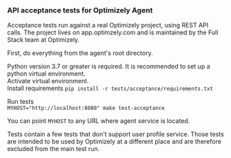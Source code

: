 ### API acceptance tests for Optimizely Agent

Acceptance tests run against a real Optimizely project, using REST API calls.
The project lives on app.optimzely.com and is maintained by the Full Stack team at Optimizely.

First, do everything from the agent's root directory. 

Python version 3.7 or greater is required.
It is recommended to set up a python virtual environment.     
Activate virtual environment.  
Install requirements `pip install -r tests/acceptance/requirements.txt` 


Run tests  
`MYHOST="http://localhost:8080" make test-acceptance`

You can point `MYHOST` to any URL where agent service is located.

Tests contain a few tests that don't support user profile service. Those tests are intended to be used 
by Optimizely at a different place and are therefore excluded from the main test run.
